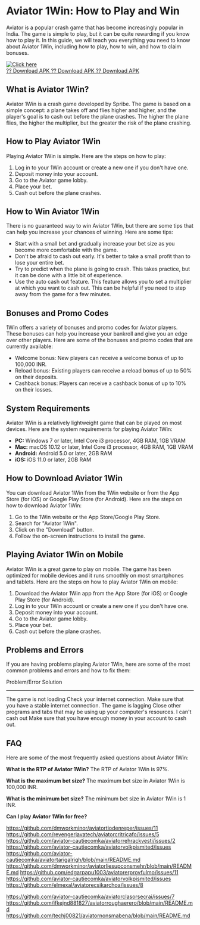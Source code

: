 # Aviator 1Win: How to Play and Win

Aviator is a popular crash game that has become increasingly popular in
India. The game is simple to play, but it can be quite rewarding if you
know how to play it. In this guide, we will teach you everything you
need to know about Aviator 1Win, including how to play, how to win, and
how to claim bonuses.

[![Click
here](https://readscoops.com/wp-content/uploads/2023/03/Readscoop-aviator-1-1.jpg)](https://traff.sbs/deff)\
[?? Download APK ?? Download APK ?? Download
APK](https://traff.sbs/deff)

## What is Aviator 1Win?

Aviator 1Win is a crash game developed by Spribe. The game is based on a
simple concept: a plane takes off and flies higher and higher, and the
player\'s goal is to cash out before the plane crashes. The higher the
plane flies, the higher the multiplier, but the greater the risk of the
plane crashing.

## How to Play Aviator 1Win

Playing Aviator 1Win is simple. Here are the steps on how to play:

1.  Log in to your 1Win account or create a new one if you don\'t have
    one.
2.  Deposit money into your account.
3.  Go to the Aviator game lobby.
4.  Place your bet.
5.  Cash out before the plane crashes.

## How to Win Aviator 1Win

There is no guaranteed way to win Aviator 1Win, but there are some tips
that can help you increase your chances of winning. Here are some tips:

-   Start with a small bet and gradually increase your bet size as you
    become more comfortable with the game.
-   Don\'t be afraid to cash out early. It\'s better to take a small
    profit than to lose your entire bet.
-   Try to predict when the plane is going to crash. This takes
    practice, but it can be done with a little bit of experience.
-   Use the auto cash out feature. This feature allows you to set a
    multiplier at which you want to cash out. This can be helpful if you
    need to step away from the game for a few minutes.

## Bonuses and Promo Codes

1Win offers a variety of bonuses and promo codes for Aviator players.
These bonuses can help you increase your bankroll and give you an edge
over other players. Here are some of the bonuses and promo codes that
are currently available:

-   Welcome bonus: New players can receive a welcome bonus of up to
    100,000 INR.
-   Reload bonus: Existing players can receive a reload bonus of up to
    50% on their deposits.
-   Cashback bonus: Players can receive a cashback bonus of up to 10% on
    their losses.

## System Requirements

Aviator 1Win is a relatively lightweight game that can be played on most
devices. Here are the system requirements for playing Aviator 1Win:

-   **PC:** Windows 7 or later, Intel Core i3 processor, 4GB RAM, 1GB
    VRAM
-   **Mac:** macOS 10.12 or later, Intel Core i3 processor, 4GB RAM, 1GB
    VRAM
-   **Android:** Android 5.0 or later, 2GB RAM
-   **iOS:** iOS 11.0 or later, 2GB RAM

## How to Download Aviator 1Win

You can download Aviator 1Win from the 1Win website or from the App
Store (for iOS) or Google Play Store (for Android). Here are the steps
on how to download Aviator 1Win:

1.  Go to the 1Win website or the App Store/Google Play Store.
2.  Search for "Aviator 1Win".
3.  Click on the "Download" button.
4.  Follow the on-screen instructions to install the game.

## Playing Aviator 1Win on Mobile

Aviator 1Win is a great game to play on mobile. The game has been
optimized for mobile devices and it runs smoothly on most smartphones
and tablets. Here are the steps on how to play Aviator 1Win on mobile:

1.  Download the Aviator 1Win app from the App Store (for iOS) or Google
    Play Store (for Android).
2.  Log in to your 1Win account or create a new one if you don\'t have
    one.
3.  Deposit money into your account.
4.  Go to the Aviator game lobby.
5.  Place your bet.
6.  Cash out before the plane crashes.

## Problems and Errors

If you are having problems playing Aviator 1Win, here are some of the
most common problems and errors and how to fix them:

  Problem/Error             Solution
  ------------------------- ---------------------------------------------------------------------------------------
  The game is not loading   Check your internet connection. Make sure that you have a stable internet connection.
  The game is lagging       Close other programs and tabs that may be using up your computer\'s resources.
  I can\'t cash out         Make sure that you have enough money in your account to cash out.

## FAQ

Here are some of the most frequently asked questions about Aviator 1Win:

**What is the RTP of Aviator 1Win?** The RTP of Aviator 1Win is 97%.

**What is the maximum bet size?** The maximum bet size in Aviator 1Win
is 100,000 INR.

**What is the minimum bet size?** The minimum bet size in Aviator 1Win
is 1 INR.

**Can I play Aviator 1Win for free?**

https://github.com/dmworkminor/aviatortiodenreper/issues/11
https://github.com/revengerjavatech/aviatorcritricafo/issues/5
https://github.com/aviator-cautiecomka/aviatorrehrackvesti/issues/2
https://github.com/aviator-cautiecomka/aviatorvolkpismited/issues
https://github.com/aviator-cautiecomka/aviatortarigalrigh/blob/main/README.md
https://github.com/dmworkminor/aviatorliesupconsmehr/blob/main/README.md
https://github.com/edgarpapu1003/aviatorerprovfulmo/issues/11
https://github.com/aviator-cautiecomka/aviatorvolkpismited/issues
https://github.com/elmexal/aviatorecsikarchoa/issues/8


https://github.com/aviator-cautiecomka/aviatorclasorsecrai/issues/7
https://github.com/ifkejnd881827/aviatorroughaerero/blob/main/README.md
https://github.com/techj00821/aviatornonsmabena/blob/main/README.md
